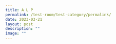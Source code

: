 ```yaml
---
title: A L P
permalink: /test-room/test-category/permalink/
date: 2023-03-21
layout: post
description: ""
image: ""
---
```

